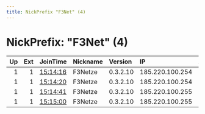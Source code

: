 ```yaml
---
title: NickPrefix "F3Net" (4)
---
```


# NickPrefix: "F3Net" (4)

|   Up |   Ext | JoinTime                                                                                            | Nickname   | Version   | IP              | AS   | CC   |   ORp |   Dirp | OS    | Contact          |   eFamMembers |
|-----:|------:|:----------------------------------------------------------------------------------------------------|:-----------|:----------|:----------------|:-----|:-----|------:|-------:|:------|:-----------------|--------------:|
|    1 |     1 | [15:14:16](https://metrics.torproject.org/rs.html#details/E8C8667CAF3D5148E52ECF736A7B204982F78EAA) | F3Netze    | 0.3.2.10  | 185.220.100.254 | None | de   |  9000 |   9001 | Linux | abuse@f3netze.de |             8 |
|    1 |     1 | [15:14:20](https://metrics.torproject.org/rs.html#details/9971F51A3274758B5C59E1D6580ED2C13E13CBEC) | F3Netze    | 0.3.2.10  | 185.220.100.254 | None | de   |  9100 |   9101 | Linux | abuse@f3netze.de |             8 |
|    1 |     1 | [15:14:41](https://metrics.torproject.org/rs.html#details/98F793C7320CE3C15A45353AFCC165747A40366D) | F3Netze    | 0.3.2.10  | 185.220.100.255 | None | de   |  9000 |   9001 | Linux | abuse@f3netze.de |             8 |
|    1 |     1 | [15:15:00](https://metrics.torproject.org/rs.html#details/7327876AE79C997DFE311A7B15B4FA875736BBD1) | F3Netze    | 0.3.2.10  | 185.220.100.255 | None | de   |  9100 |   9101 | Linux | abuse@f3netze.de |             8 |
